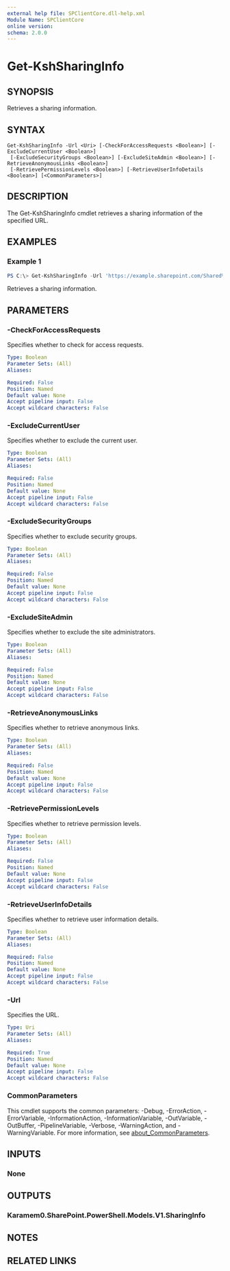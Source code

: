 ```yaml
---
external help file: SPClientCore.dll-help.xml
Module Name: SPClientCore
online version:
schema: 2.0.0
---
```


# Get-KshSharingInfo

## SYNOPSIS
Retrieves a sharing information.

## SYNTAX

```
Get-KshSharingInfo -Url <Uri> [-CheckForAccessRequests <Boolean>] [-ExcludeCurrentUser <Boolean>]
 [-ExcludeSecurityGroups <Boolean>] [-ExcludeSiteAdmin <Boolean>] [-RetrieveAnonymousLinks <Boolean>]
 [-RetrievePermissionLevels <Boolean>] [-RetrieveUserInfoDetails <Boolean>] [<CommonParameters>]
```

## DESCRIPTION
The Get-KshSharingInfo cmdlet retrieves a sharing information of the specified URL.

## EXAMPLES

### Example 1
```powershell
PS C:\> Get-KshSharingInfo -Url 'https://example.sharepoint.com/Shared%20Documents/README.txt'
```

Retrieves a sharing information.

## PARAMETERS

### -CheckForAccessRequests
Specifies whether to check for access requests.

```yaml
Type: Boolean
Parameter Sets: (All)
Aliases:

Required: False
Position: Named
Default value: None
Accept pipeline input: False
Accept wildcard characters: False
```

### -ExcludeCurrentUser
Specifies whether to exclude the current user.

```yaml
Type: Boolean
Parameter Sets: (All)
Aliases:

Required: False
Position: Named
Default value: None
Accept pipeline input: False
Accept wildcard characters: False
```

### -ExcludeSecurityGroups
Specifies whether to exclude security groups.

```yaml
Type: Boolean
Parameter Sets: (All)
Aliases:

Required: False
Position: Named
Default value: None
Accept pipeline input: False
Accept wildcard characters: False
```

### -ExcludeSiteAdmin
Specifies whether to exclude the site administrators.

```yaml
Type: Boolean
Parameter Sets: (All)
Aliases:

Required: False
Position: Named
Default value: None
Accept pipeline input: False
Accept wildcard characters: False
```

### -RetrieveAnonymousLinks
Specifies whether to retrieve anonymous links.

```yaml
Type: Boolean
Parameter Sets: (All)
Aliases:

Required: False
Position: Named
Default value: None
Accept pipeline input: False
Accept wildcard characters: False
```

### -RetrievePermissionLevels
Specifies whether to retrieve permission levels.

```yaml
Type: Boolean
Parameter Sets: (All)
Aliases:

Required: False
Position: Named
Default value: None
Accept pipeline input: False
Accept wildcard characters: False
```

### -RetrieveUserInfoDetails
Specifies whether to retrieve user information details.

```yaml
Type: Boolean
Parameter Sets: (All)
Aliases:

Required: False
Position: Named
Default value: None
Accept pipeline input: False
Accept wildcard characters: False
```

### -Url
Specifies the URL.

```yaml
Type: Uri
Parameter Sets: (All)
Aliases:

Required: True
Position: Named
Default value: None
Accept pipeline input: False
Accept wildcard characters: False
```

### CommonParameters
This cmdlet supports the common parameters: -Debug, -ErrorAction, -ErrorVariable, -InformationAction, -InformationVariable, -OutVariable, -OutBuffer, -PipelineVariable, -Verbose, -WarningAction, and -WarningVariable. For more information, see [about_CommonParameters](http://go.microsoft.com/fwlink/?LinkID=113216).

## INPUTS

### None
## OUTPUTS

### Karamem0.SharePoint.PowerShell.Models.V1.SharingInfo
## NOTES

## RELATED LINKS
